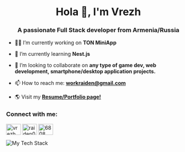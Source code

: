 <h1 align="center">Hola 🖖, I'm Vrezh</h1>
<h3 align="center">A passionate Full Stack developer from Armenia/Russia</h3>

- 👨‍💻 I’m currently working on **TON MiniApp**

- 📖 I’m currently learning **Nest.js**

- 👯 I’m looking to collaborate on **any type of game dev, web development, smartphone/desktop application projects.**

- 📫 How to reach me: **workraiden@gmail.com**

- 🌎 Visit my [**Resume/Portfolio page!**](https://raiden0456.dev/)

<h3 align="left">Connect with me:</h3>
<p align="left">
<a href="https://linkedin.com/in/raiden-babakekhian" target="blank"><img align="center" src="https://raw.githubusercontent.com/rahuldkjain/github-profile-readme-generator/master/src/images/icons/Social/linked-in-alt.svg" alt="vrezh babakekhian" height="30" width="40" /></a>
<a href="https://instagram.com/raiden0456" target="blank"><img align="center" src="https://raw.githubusercontent.com/rahuldkjain/github-profile-readme-generator/master/src/images/icons/Social/instagram.svg" alt="raiden0456" height="30" width="40" /></a>
<a href="https://discord.gg/6808" target="blank"><img align="center" src="https://raw.githubusercontent.com/rahuldkjain/github-profile-readme-generator/master/src/images/icons/Social/discord.svg" alt="6808" height="30" width="40" /></a>
</p>

![My Tech Stack](https://github-readme-tech-stack.vercel.app/api/cards?lineCount=3&theme=one_dark&width=670&line1=nestjs%2CNestJs%2Cff499c%3Btypescript%2CTypescript%2C2a74d1%3Bpostgresql%2CPostgre.sql%2C5197ff%3Bclickhouse%2CClickhouse%2Cffdb00%3Bredis%2CRedis%2Cff2323%3B&line2=next.js%2CNext.js%2Cffffff%3Btailwindcss%2CTailwind+CSS%2C35e9ff%3Bsass%2CSass%2Cfa98ff%3Bzustand%2Czustand%2Cffffff%3B&line3=linux%2CLinux%2Cffffff%3Bgit%2CGit%2Cff4a2b%3Bdocker%2CDocker%2C32c2ff%3B)
